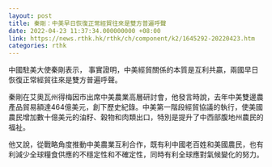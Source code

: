 ```yaml
---
layout: post
title: 秦剛：中美早日恢復正常經貿往來是雙方普遍呼聲
date: 2022-04-23 11:37:34.000000000 +08:00
link: https://news.rthk.hk/rthk/ch/component/k2/1645292-20220423.htm
categories: rthk
---
```


中國駐美大使秦剛表示， 事實證明，中美經貿關係的本質是互利共贏，兩國早日恢復正常經貿往來是雙方普遍呼聲。 

秦剛在艾奧瓦州得梅因市出席中美農業高層研討會，他發言時說，去年中美雙邊農產品貿易額達464億美元，創下歷史紀錄。中美第一階段經貿協議的執行，使美國農民增加數十億美元的油籽、榖物和肉類出口，特別是提升了中西部腹地州農民的福祉。

他又說，從戰略角度推動中美農業互利合作，既有利中國老百姓和美國農民，也有利減少全球糧食供應的不穩定性和不確定性，同時有利全球應對氣候變化的努力。
